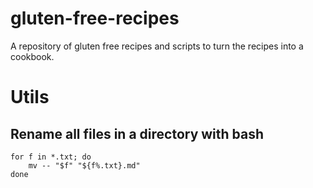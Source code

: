 # gluten-free-recipes

A repository of gluten free recipes and scripts to turn the recipes into a cookbook. 

# Utils

## Rename all files in a directory with bash

```
for f in *.txt; do
    mv -- "$f" "${f%.txt}.md"
done
```
